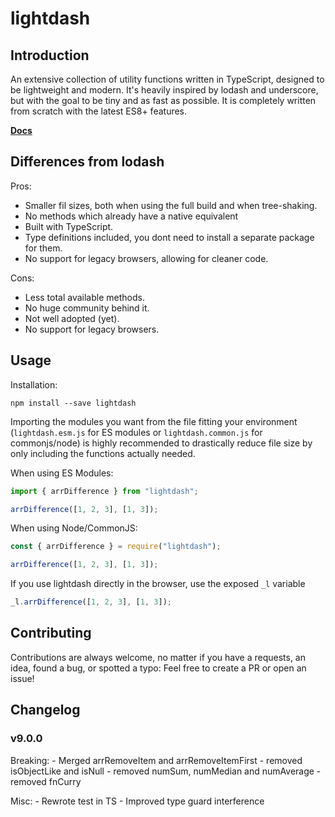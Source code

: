 # lightdash

## Introduction

An extensive collection of utility functions written in TypeScript, designed to be lightweight and modern. It's heavily inspired by lodash and underscore, but with the goal to be tiny and as fast as possible. It is completely written from scratch with the latest ES8+ features.

**[Docs](https://felixrilling.github.io/lightdash/)**

## Differences from lodash

Pros:

*   Smaller fil sizes, both when using the full build and when tree-shaking.
*   No methods which already have a native equivalent
*   Built with TypeScript.
*   Type definitions included, you dont need to install a separate package for them.
*   No support for legacy browsers, allowing for cleaner code.

Cons:

*   Less total available methods.
*   No huge community behind it.
*   Not well adopted (yet).
*   No support for legacy browsers.

## Usage

Installation:

```shell
npm install --save lightdash
```

Importing the modules you want from the file fitting your environment (`lightdash.esm.js` for ES modules or `lightdash.common.js` for commonjs/node) is highly recommended to drastically reduce file size by only including the functions actually needed.

When using ES Modules:

```js
import { arrDifference } from "lightdash";

arrDifference([1, 2, 3], [1, 3]);
```

When using Node/CommonJS:

```js
const { arrDifference } = require("lightdash");

arrDifference([1, 2, 3], [1, 3]);
```

If you use lightdash directly in the browser, use the exposed `_l` variable

```js
_l.arrDifference([1, 2, 3], [1, 3]);
```

## Contributing

Contributions are always welcome, no matter if you have a requests, an idea, found a bug, or spotted a typo: Feel free to create a PR or open an issue!

## Changelog

### v9.0.0

Breaking:
    - Merged arrRemoveItem and arrRemoveItemFirst
    - removed isObjectLike and isNull
    - removed numSum, numMedian and numAverage
    - removed fnCurry
    
Misc:
    - Rewrote test in TS
    - Improved type guard interference
